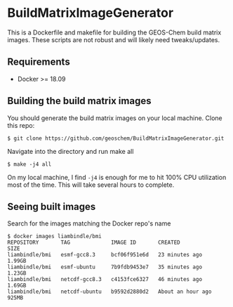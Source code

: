 # BuildMatrixImageGenerator
This is a Dockerfile and makefile for building the GEOS-Chem build matrix images. These scripts are not robust and will likely need tweaks/updates.

## Requirements
- Docker >= 18.09

## Building the build matrix images
You should generate the build matrix images on your local machine. Clone this repo:
```console
$ git clone https://github.com/geoschem/BuildMatrixImageGenerator.git
```
Navigate into the directory and run make all
```console
$ make -j4 all
```

On my local machine, I find `-j4` is enough for me to hit 100% CPU utilization most of the time. This will take several hours to complete.

## Seeing built images
Search for the images matching the Docker repo's name
```console
$ docker images liambindle/bmi
REPOSITORY       TAG             IMAGE ID       CREATED             SIZE
liambindle/bmi   esmf-gcc8.3     bcf06f951e6d   23 minutes ago      1.99GB
liambindle/bmi   esmf-ubuntu     7b9fdb9453e7   35 minutes ago      1.23GB
liambindle/bmi   netcdf-gcc8.3   c4153fce6327   46 minutes ago      1.69GB
liambindle/bmi   netcdf-ubuntu   b9592d2880d2   About an hour ago   925MB
```
